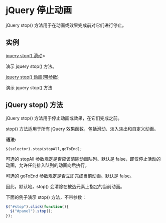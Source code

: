 # jQuery 停止动画

jQuery stop() 方法用于在动画或效果完成前对它们进行停止。

## 实例

<a target="_blank" href="http://www.gitmt.com/run/run.html#filename=jquery_stop_slide">jquery stop() 滑动</a><

演示 jquery stop() 方法。

<a target="_blank" href="http://www.gitmt.com/run/run.html#filename=jquery_stop_params">jquery 
stop() 动画(带参数)</a>

演示 jquery stop() 方法

## jQuery stop() 方法

jQuery stop() 方法用于停止动画或效果，在它们完成之前。

stop() 方法适用于所有 jQuery 效果函数，包括滑动、淡入淡出和自定义动画。

**语法:**

```
$(selector).stop(stopAll,goToEnd);
```

可选的 stopAll 参数规定是否应该清除动画队列。默认是 false，即仅停止活动的动画，允许任何排入队列的动画向后执行。

可选的 goToEnd 参数规定是否立即完成当前动画。默认是 false。

因此，默认地，stop() 会清除在被选元素上指定的当前动画。

下面的例子演示 stop() 方法，不带参数：

<!--sec data-title="实例" data-filename="jquery_stop_slide" ces-->
```javascript
$("#stop").click(function(){
  $("#panel").stop();
});
```
<!--endsec-->
